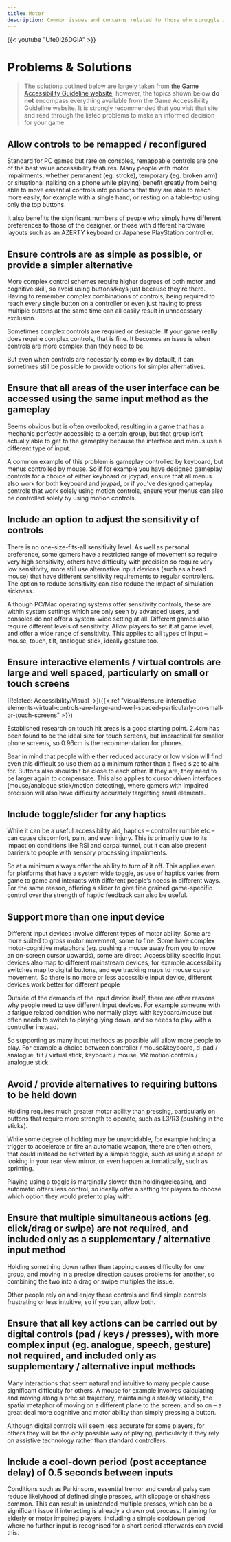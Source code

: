 ```yaml
---
title: Motor
description: Common issues and concerns related to those who struggle with fine motor control.
---
```


{{< youtube "Ufe0i26DGiA" >}}

# Problems & Solutions

> The solutions outlined below are largely taken from [the Game Accessibility Guideline website](http://gameaccessibilityguidelines.com/full-list/), however, the topics shown below **do not** encompass everything available from the Game Accessibility Guideline website. It is strongly recommended that you visit that site and read through the listed problems to make an informed decision for your game. 

## Allow controls to be remapped / reconfigured

Standard for PC games but rare on consoles, remappable controls are one of the best value accessibility features. Many people with motor impairments, whether permanent (eg. stroke), temporary (eg. broken arm) or situational (talking on a phone while playing) benefit greatly from being able to move essential controls into positions that they are able to reach more easily, for example with a single hand, or resting on a table-top using only the top buttons.

It also benefits the significant numbers of people who simply have different preferences to those of the designer, or those with different hardware layouts such as an AZERTY keyboard or Japanese PlayStation controller. 

<!-- [Original Article &rarr;](http://gameaccessibilityguidelines.com/allow-controls-to-be-remapped-reconfigured/) -->

## Ensure controls are as simple as possible, or provide a simpler alternative

More complex control schemes require higher degrees of both motor and cognitive skill, so avoid using buttons/keys just because they’re there. Having to remember complex combinations of controls, being required to reach every single button on a controller or even just having to press multiple buttons at the same time can all easily result in unnecessary exclusion.

Sometimes complex controls are required or desirable. If your game really does require complex controls, that is fine. It becomes an issue is when controls are more complex than they need to be.

But even when controls are necessarily complex by default, it can sometimes still be possible to provide options for simpler alternatives. 
 
 <!-- [Original Article &rarr;](http://gameaccessibilityguidelines.com/ensure-controls-are-as-simple-as-possible-or-provide-a-simpler-alternative) -->

## Ensure that all areas of the user interface can be accessed using the same input method as the gameplay

Seems obvious but is often overlooked, resulting in a game that has a mechanic perfectly accessible to a certain group, but that group isn’t actually able to get to the gameplay because the interface and menus use a different type of input.

A common example of this problem is gameplay controlled by keyboard, but menus controlled by mouse. So if for example you have designed gameplay controls for a choice of either keyboard or joypad, ensure that all menus also work for both keyboard and joypad, or if you’ve designed gameplay controls that work solely using motion controls, ensure your menus can also be controlled solely by using motion controls.
 
 <!-- [Original Article &rarr;](http://gameaccessibilityguidelines.com/ensure-that-all-areas-of-the-user-interface-can-be-accessed-using-the-same-input-method-as-the-gameplay/) -->

## Include an option to adjust the sensitivity of controls

There is no one-size-fits-all sensitivity level. As well as personal preference, some gamers have a restricted range of movement so require very high sensitivity, others have difficulty with precision so require very low sensitivity, more still use alternative input devices (such as a head mouse) that have different sensitivity requirements to regular controllers. The option to reduce sensitivity can also reduce the impact of simulation sickness.

Although PC/Mac operating systems offer sensitivity controls, these are within system settings which are only seen by advanced users, and consoles do not offer a system-wide setting at all. Different games also require different levels of sensitivity. Allow players to set it at game level, and offer a wide range of sensitivity. This applies to all types of input – mouse, touch, tilt, analogue stick, ideally gesture too.
 
 <!-- [Original Article &rarr;](http://gameaccessibilityguidelines.com/include-an-option-to-adjust-the-sensitivity-of-controls/) -->

## Ensure interactive elements / virtual controls are large and well spaced, particularly on small or touch screens

[Related: Accessibility/Visual &rarr;]({{< ref "visual#ensure-interactive-elements-virtual-controls-are-large-and-well-spaced-particularly-on-small-or-touch-screens" >}})

Established research on touch hit areas is a good starting point. 2.4cm has been found to be the ideal size for touch screens, but impractical for smaller phone screens, so 0.96cm is the recommendation for phones.

Bear in mind that people with either reduced accuracy or low vision will find even this difficult so use them as a minimum rather than a fixed size to aim for. Buttons also shouldn’t be close to each other. If they are, they need to be larger again to compensate. This also applies to cursor driven interfaces (mouse/analogue stick/motion detecting), where gamers with impaired precision will also have difficulty accurately targetting small elements.
 
 <!-- [Original Article &rarr;](http://gameaccessibilityguidelines.com/ensure-interactive-elements-virtual-controls-are-large-and-well-spaced-particularly-on-small-or-touch-screens) -->

## Include toggle/slider for any haptics

While it can be a useful accessibility aid, haptics – controller rumble etc – can cause discomfort, pain, and even injury. This is primarily due to its impact on conditions like RSI and carpal tunnel, but it can also present barriers to people with sensory processing impairments.

So at a minimum always offer the ability to turn of it off. This applies even for platforms that have a system wide toggle, as use of haptics varies from game to game and interacts with different people’s needs in different ways. For the same reason, offering a slider to give fine grained game-specific control over the strength of haptic feedback can also be useful. 

<!-- [Original Article &rarr;](http://gameaccessibilityguidelines.com/include-toggle-slider-for-any-haptics/) -->

## Support more than one input device

Different input devices involve different types of motor ability. Some are more suited to gross motor movement, some to fine. Some have complex motor-cognitive metaphors (eg. pushing a mouse away from you to move an on-screen cursor upwards), some are direct. Accessibility specific input devices also map to different mainstream devices, for example accessibility switches map to digital buttons, and eye tracking maps to mouse cursor movement. So there is no more or less accessible input device, different devices work better for different people

Outside of the demands of the input device itself, there are other reasons why people need to use different input devices. For example someone with a fatigue related condition who normally plays with keyboard/mouse but often needs to switch to playing lying down, and so needs to play with a controller instead.

So supporting as many input methods as possible will allow more people to play. For example a choice between controller / mouse&keyboard, d-pad / analogue, tilt / virtual stick, keyboard / mouse, VR motion controls / analogue stick. 

<!-- [Original Article &rarr;](http://gameaccessibilityguidelines.com/support-more-than-one-input-device) -->

## Avoid / provide alternatives to requiring buttons to be held down

Holding requires much greater motor ability than pressing, particularly on buttons that require more strength to operate, such as L3/R3 (pushing in the sticks).

While some degree of holding may be unavoidable, for example holding a trigger to accelerate or fire an automatic weapon, there are often others, that could instead be activated by a simple toggle, such as using a scope or looking in your rear view mirror, or even happen automatically, such as sprinting.

Playing using a toggle is marginally slower than holding/releasing, and automatic offers less control, so ideally offer a setting for players to choose which option they would prefer to play with. 

<!-- [Original Article &rarr;](http://gameaccessibilityguidelines.com/avoid-provide-alternatives-to-requiring-buttons-to-be-held-down) -->

## Ensure that multiple simultaneous actions (eg. click/drag or swipe) are not required, and included only as a supplementary / alternative input method

Holding something down rather than tapping causes difficulty for one group, and moving in a precise direction causes problems for another, so combining the two into a drag or swipe multiples the issue.

Other people rely on and enjoy these controls and find simple controls frustrating or less intuitive, so if you can, allow both.
 
 <!-- [Original Article &rarr;](http://gameaccessibilityguidelines.com/ensure-that-multiple-simultaneous-actions-eg-clickdrag-or-swipe-are-not-required-and-included-only-as-a-supplementary-alternative-input-method) -->

## Ensure that all key actions can be carried out by digital controls (pad / keys / presses), with more complex input (eg. analogue, speech, gesture) not required, and included only as supplementary / alternative input methods

Many interactions that seem natural and intuitive to many people cause significant difficulty for others. A mouse for example involves calculating and moving along a precise trajectory, maintaining a steady velocity, the spatial metaphor of moving on a different plane to the screen, and so on – a great deal more cognitive and motor ability than simply pressing a button.

Although digital controls will seem less accurate for some players, for others they will be the only possible way of playing, particularly if they rely on assistive technology rather than standard controllers.
 
 <!-- [Original Article &rarr;](http://gameaccessibilityguidelines.com/ensure-that-all-key-actions-can-be-carried-out-by-digital-controls-pad-keys-presses-with-more-complex-input-eg-analogue-speech-gesture-not-required-and-included-only-as-supplementary-al/) -->

## Include a cool-down period (post acceptance delay) of 0.5 seconds between inputs

Conditions such as Parkinsons, essential tremor and cerebral palsy can reduce likelyhood of defined single presses, with slippage or shakiness common. This can result in unintended multiple presses, which can be a significant issue if interacting is already a drawn out process. If aiming for elderly or motor impaired players, including a simple cooldown period where no further input is recognised for a short period afterwards can avoid this.
 
 <!-- [Original Article &rarr;](http://gameaccessibilityguidelines.com/include-a-cool-down-period-post-acceptance-delay-of-0-5-seconds-between-inputs) -->